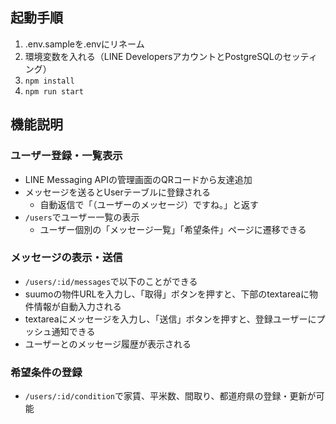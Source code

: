 ## 起動手順
1. .env.sampleを.envにリネーム
2. 環境変数を入れる（LINE DevelopersアカウントとPostgreSQLのセッティング）
3. `npm install`
4. `npm run start`

## 機能説明
### ユーザー登録・一覧表示
- LINE Messaging APIの管理画面のQRコードから友達追加
- メッセージを送るとUserテーブルに登録される
  - 自動返信で「（ユーザーのメッセージ）ですね。」と返す
- `/users`でユーザー一覧の表示
  - ユーザー個別の「メッセージ一覧」「希望条件」ページに遷移できる

### メッセージの表示・送信
- `/users/:id/messages`で以下のことができる
- suumoの物件URLを入力し、「取得」ボタンを押すと、下部のtextareaに物件情報が自動入力される
- textareaにメッセージを入力し、「送信」ボタンを押すと、登録ユーザーにプッシュ通知できる
- ユーザーとのメッセージ履歴が表示される

### 希望条件の登録
- `/users/:id/condition`で家賃、平米数、間取り、都道府県の登録・更新が可能
